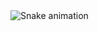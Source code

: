 <img src="https://raw.githubusercontent.com/dn3305/dn3305/output/snake.svg" alt="Snake animation" />

###
